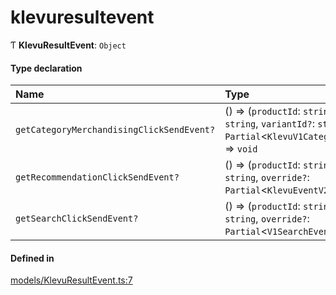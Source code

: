 # klevuresultevent
      
Ƭ **KlevuResultEvent**: `Object`

#### Type declaration

| Name | Type |
| :------ | :------ |
| `getCategoryMerchandisingClickSendEvent?` | () => (`productId`: `string`, `categoryTitle`: `string`, `variantId?`: `string`, `override?`: `Partial`<`KlevuV1CategoryProductsView`\>) => `void` |
| `getRecommendationClickSendEvent?` | () => (`productId`: `string`, `variantId?`: `string`, `override?`: `Partial`<`KlevuEventV2Data`\>) => `void` |
| `getSearchClickSendEvent?` | () => (`productId`: `string`, `variantId?`: `string`, `override?`: `Partial`<`V1SearchEvent`\>) => `void` |

#### Defined in

[models/KlevuResultEvent.ts:7](https://github.com/klevultd/frontend-sdk/blob/f1babb6/packages/klevu-core/src/models/KlevuResultEvent.ts#L7)


